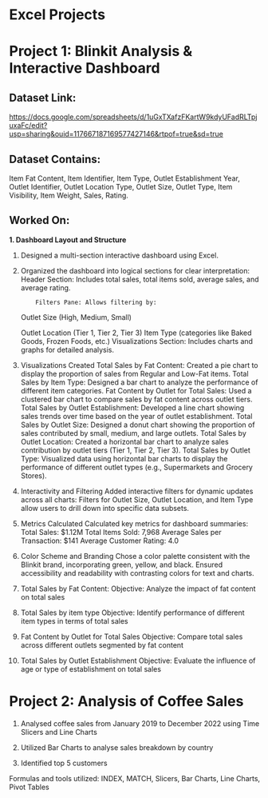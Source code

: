 # Excel Projects

# Project 1: Blinkit Analysis & Interactive Dashboard

## Dataset Link:
https://docs.google.com/spreadsheets/d/1uGxTXafzFKartW9kdyUFadRLTpjuxaFc/edit?usp=sharing&ouid=117667187169577427146&rtpof=true&sd=true

## Dataset Contains: 
Item Fat Content, Item Identifier, Item Type, Outlet Establishment Year, Outlet Identifier, Outlet Location Type, Outlet Size, Outlet Type, Item Visibility, Item Weight, Sales, Rating.

## Worked On:
**1. Dashboard Layout and Structure**

1. Designed a multi-section interactive dashboard using Excel.

2. Organized the dashboard into logical sections for clear interpretation:
           Header Section: Includes total sales, total items sold, average sales, and average rating.
  
           Filters Pane: Allows filtering by:
    
    Outlet Size (High, Medium, Small)
    
    Outlet Location (Tier 1, Tier 2, Tier 3)
    Item Type (categories like Baked Goods, Frozen Foods, etc.)
  Visualizations Section: Includes charts and graphs for detailed analysis.
2. Visualizations Created
Total Sales by Fat Content:
Created a pie chart to display the proportion of sales from Regular and Low-Fat items.
Total Sales by Item Type:
Designed a bar chart to analyze the performance of different item categories.
Fat Content by Outlet for Total Sales:
Used a clustered bar chart to compare sales by fat content across outlet tiers.
Total Sales by Outlet Establishment:
Developed a line chart showing sales trends over time based on the year of outlet establishment.
Total Sales by Outlet Size:
Designed a donut chart showing the proportion of sales contributed by small, medium, and large outlets.
Total Sales by Outlet Location:
Created a horizontal bar chart to analyze sales contribution by outlet tiers (Tier 1, Tier 2, Tier 3).
Total Sales by Outlet Type:
Visualized data using horizontal bar charts to display the performance of different outlet types (e.g., Supermarkets and Grocery Stores).
3. Interactivity and Filtering
Added interactive filters for dynamic updates across all charts:
Filters for Outlet Size, Outlet Location, and Item Type allow users to drill down into specific data subsets.
4. Metrics Calculated
Calculated key metrics for dashboard summaries:
Total Sales: $1.12M
Total Items Sold: 7,968
Average Sales per Transaction: $141
Average Customer Rating: 4.0
5. Color Scheme and Branding
Chose a color palette consistent with the Blinkit brand, incorporating green, yellow, and black.
Ensured accessibility and readability with contrasting colors for text and charts.


1. Total Sales by Fat Content:
Objective: Analyze the impact of fat content on total sales

2. Total Sales by item type
Objective: Identify performance of different item types in terms of total sales

3. Fat Content by Outlet for Total Sales
Objective: Compare total sales across different outlets segmented by fat content

4. Total Sales by Outlet Establishment
Objective: Evaluate the influence of age or type of establishment on total sales


# Project 2: Analysis of Coffee Sales

1. Analysed coffee sales from January 2019 to December 2022 using Time Slicers and Line Charts

2. Utilized Bar Charts to analyse sales breakdown by country

3. Identified top 5 customers

Formulas and tools utilized: INDEX, MATCH, Slicers, Bar Charts, Line Charts, Pivot Tables

